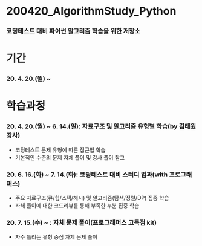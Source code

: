 # 200420_AlgorithmStudy_Python
### 코딩테스트 대비 파이썬 알고리즘 학습을 위한 저장소
### 
### 
# 기간 
### 20. 4. 20.(월) ~ 
### 
### 
# 학습과정
### 20. 4. 20.(월) ~ 6. 14.(일): 자료구조 및 알고리즘 유형별 학습(by 김태원 강사)
* 코딩테스트 문제 유형에 따른 접근법 학습
* 기본적인 수준의 문제 자체 풀이 및 강사 풀이 참고 
### 20. 6. 16.(화) ~ 7. 14.(화): 코딩테스트 대비 스터디 입과(with 프로그래머스)
* 주요 자료구조(큐/힙/스택/해시) 및 알고리즘(탐색/정렬/DP) 집중 학습
* 자체 풀이에 대한 코드리뷰를 통해 부족한 부분 집중 학습
### 20. 7. 15.(수) ~ : 자체 문제 풀이(프로그래머스 고득점 kit)
* 자주 틀리는 유형 중심 자체 문제 풀이
